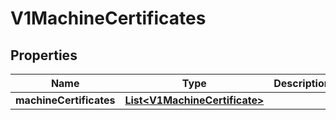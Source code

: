 # V1MachineCertificates

## Properties
Name | Type | Description | Notes
------------ | ------------- | ------------- | -------------
**machineCertificates** | [**List&lt;V1MachineCertificate&gt;**](V1MachineCertificate.md) |  |  [optional]
